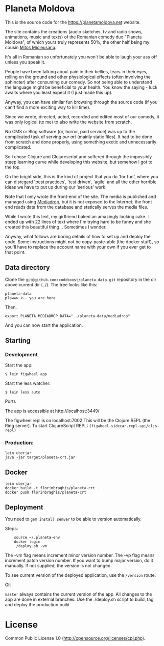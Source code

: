 # Planeta Moldova 

This is the source code for the https://planetamoldova.net website.

The site contains the creations (audio sketches, tv and radio shows, animations, music and texts) of the Romanian comedy duo "Planeta Moldova", of which yours truly represents 50%, the other half being my cousin [Mitos Micleusanu](https://micleusanu.blogspot.com/).

It's all in Romanian so unfortunately you won't be able to laugh your ass off unless you speak it. 

People have been talking about pain in their bellies, tears in their eyes, rolling on the ground and other physiological effects (often involving the sphincter) after consuming our comedy. So not being able to understand the language might be beneficial to your health.
You know the saying - luck awaits where you least expect it (I just made this up).

Anyway, you can have similar fun browsing through the source code (if you can't find a more exciting way to kill time). 

Since we wrote, directed, acted, recorded and edited most of our comedy, it was only logical (to me) to also write the website from scratch. 

No CMS or Blog software (or, horror, paid service) was up to the complicated task of serving *our art* (mainly static files). 
It had to be done from scratch and done properly, using something exotic and unnecessarily complicated.

So I chose Clojure and Clojurescript and suffered through the impossibly steep learning curve while developing this website, but somehow I got to the top. 

On the bright side, this is the kind of project that you do 'for fun', where you can disregard 'best practices', 'test driven', 'agile' and all the other horrible ideas we have to put up during our 'serious' work. 

Note that I only wrote the front-end of the site. The media is published and managed using [Mediadrop](https://github.com/mediadrop/mediadrop), but it is not exposed to the Internet; the front end reads data from the database and statically serves the media files.

While I wrote this text, my girlfriend baked an amazingly looking cake. I ended up with 22 lines of text where I'm trying hard to be funny and she created this beautiful thing... Sometimes I wonder..

Anyway, what follows are boring details of how to set up and deploy the code. Some instructions might not be copy-paste-able (the docker stuff), so you'll have to replace the account name with your own if you ever get to that point.

## Data directory

Clone the `git@github.com:codeboost/planeta-data.git` repository in the dir above current dir (../).
The tree looks like this:

  	planeta-data
  	plawww <-- you are here

Then,

	export PLANETA_MEDIADROP_DATA="../planeta-data/mediadrop"

And you can now start the application.


## Starting 


### Development

Start the app:

    $ lein figwheel app

Start the less watcher:

    $ lein less auto

Ports

The app is accessible at http://localhost:3449/

The figwheel repl is on localhost:7002
This will be the Clojure REPL (the Ring server).
To start ClojureScript REPL: `(figwheel-sidecar.repl-api/cljs-repl)`


### Production:
	
	lein uberjar
	java -jar target/planeta-crt.jar

## Docker
	lein uberjar
	docker build -t florinbraghis/planeta-crt .
	docker push florinbraghis/planeta-crt

## Deployment

You need to `gem install semver` to be able to version automatically.

Steps:

		source ~/.planeta-env
		docker login
		./deploy.sh -vm


The -vm flag means increment minor version number.
The -vp flag means increment patch version number.
If you want to bump major version, do it manually.
If not supplied, the version is not changed.

To see current version of the deployed application, use the `/version` route.

Git

`master` always contains the current version of the app. 
All changes to the app are done in external branches. 
Use the ./deploy.sh script to build, tag and deploy the production build.

# License

Common Public License 1.0 (http://opensource.org/licenses/cpl.php).
